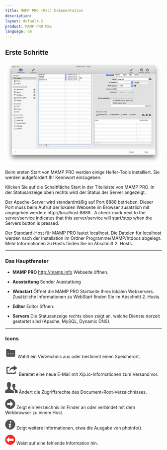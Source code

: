 ```yaml
---
title: MAMP PRO (Mac) Dokumentation
description: 
layout: default-2
product: MAMP PRO Mac
language: de
---
```


## Erste Schritte

![MAMP](ErsteSchritte.png)

Beim ersten Start von MAMP PRO werden einige Helfer-Tools installiert. Sie werden aufgefordert Ihr Kennwort einzugeben.

Klicken Sie auf die Schaltfläche Start in der Titelleiste von MAMP PRO. In der Statusanzeige oben rechts wird der Status der Server angezeigt.

Der Apache-Server wird standardmäßig auf Port 8888 betrieben. Dieser Port muss beim Aufruf der lokalen Webseite im Browser zusätzlich mit angegeben werden: http://localhost:8888 . A check mark next to the server/service indicates that this server/service will start/stop when the Servers button is pressed. 

Der Standard-Host für MAMP PRO lautet localhost. Die Dateien für localhost werden nach der Installation im Ordner Programme/MAMP/htdocs abgelegt. Mehr Informationen zu Hosts finden Sie im Abschnitt 2. Hosts.

---

### Das Hauptfenster

*  **MAMP PRO** 
   http://mamp.info Webseite öffnen.

*  **Ausstattung** 
   Sonder Ausstattung
  
*  **Webstart** 
   Öffnet die MAMP PRO Startseite Ihres lokalen Webservers. Zusätzliche Informationen zu WebStart finden Sie im Abschnitt 2. Hosts.

*  **Editor** 
   Editor öffnen.

*  **Servers**
   Die Statusanzeige rechts oben zeigt an, welche Dienste derzeit gestartet sind (Apache, MySQL, Dynamic DNS).

---

### Icons


![MAMP](Docs.png) Wählt ein Verzeichnis aus oder bestimmt einen Speicherort.

![MAMP](Mail.png) Bereitet eine neue E-Mail mit Xip.io-Informationen zum Versand vor.

![MAMP](Rights.png) Ändert die Zugriffsrechte des Document-Root-Verzeichnisses.

![MAMP](BlackArrow.png)  Zeigt ein Verzeichnis im Finder an oder verbindet mit dem Webbrowser zu einem Host.

![MAMP](info.png)  Zeigt weitere Informationen, etwa die Ausgabe von phpInfo().

![MAMP](RedArrow.png)  Weist auf eine fehlende Information hin.
